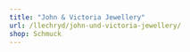 ```yaml
---
title: "John & Victoria Jewellery"
url: /llechryd/john-und-victoria-jewellery/
shop: Schmuck
---
```

